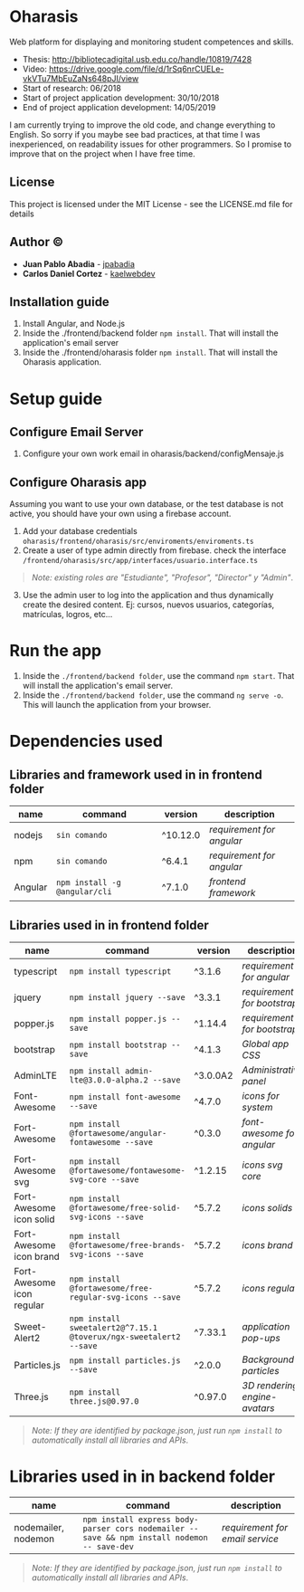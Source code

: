 # Oharasis

Web platform for displaying and monitoring student competences and skills.
* Thesis: http://bibliotecadigital.usb.edu.co/handle/10819/7428
* Video: https://drive.google.com/file/d/1rSq6nrCUELe-vkVTu7MbEuZaNs648pJI/view
* Start of research: 06/2018
* Start of project application development: 30/10/2018
* End of project application development: 14/05/2019

I am currently trying to improve the old code, and change everything to English. So sorry if you maybe see bad practices, at that time I was inexperienced, on readability issues for other programmers. So I promise to improve that on the project when I have free time.

## License
This project is licensed under the MIT License - see the LICENSE.md file for details

## Author :copyright:

* **Juan Pablo Abadia** - [jpabadia](https://github.com/jpabadia)
* **Carlos Daniel Cortez** - [kaelwebdev](https://github.com/kaelwebdev)

## Installation guide

1. Install Angular, and Node.js
2. Inside the ./frontend/backend folder `npm install`. That will install the application's email server
3. Inside the ./frontend/oharasis folder `npm install`. That will install the Oharasis application.


# Setup guide

## Configure Email Server
1. Configure your own work email in oharasis/backend/configMensaje.js

## Configure Oharasis app
Assuming you want to use your own database, or the test database is not active, you should have your own using a firebase account.

1. Add your database credentials `oharasis/frontend/oharasis/src/enviroments/enviroments.ts`
2. Create a user of type admin directly from firebase. check the interface `/frontend/oharasis/src/app/interfaces/usuario.interface.ts`

> *Note: existing roles are "Estudiante", "Profesor", "Director" y "Admin"*.

3. Use the admin user to log into the application and thus dynamically create the desired content. Ej: cursos, nuevos usuarios, categorías, matrículas, logros, etc...

# Run the app

1. Inside the `./frontend/backend folder`, use the command `npm start`. That will install the application's email server.
2. Inside the `./frontend/backend folder`, use the command `ng serve -o`. This will launch the application from your browser.

# Dependencies used
## Libraries and framework used in in frontend folder

name | command | version | description
--- | --- | --- | ---
nodejs | `sin comando` | ^10.12.0 | *requirement for angular*
npm | `sin comando` | ^6.4.1 | *requirement for angular*
Angular | `npm install -g @angular/cli` | ^7.1.0 | *frontend framework*


## Libraries used in in frontend folder

name | command | version | description
--- | --- | --- | ---
typescript | `npm install typescript` | ^3.1.6 | *requirement for angular*
jquery | `npm install jquery --save` | ^3.3.1 | *requirement for bootstrap*
popper.js | `npm install popper.js --save` | ^1.14.4 | *requirement for bootstrap*
bootstrap | `npm install bootstrap --save` | ^4.1.3 | *Global app CSS*
AdminLTE | `npm install admin-lte@3.0.0-alpha.2 --save` | ^3.0.0A2 | *Administrative panel*
Font-Awesome | `npm install font-awesome --save` | ^4.7.0 | *icons for system*
Fort-Awesome | `npm install @fortawesome/angular-fontawesome --save` | ^0.3.0 | *font-awesome for angular*
Fort-Awesome svg  | `npm install @fortawesome/fontawesome-svg-core --save` | ^1.2.15 | *icons svg core*
Fort-Awesome icon solid  | `npm install @fortawesome/free-solid-svg-icons --save` | ^5.7.2 | *icons solids*
Fort-Awesome icon brand  | `npm install @fortawesome/free-brands-svg-icons --save` | ^5.7.2 | *icons brand*
Fort-Awesome icon regular  | `npm install @fortawesome/free-regular-svg-icons --save` | ^5.7.2 | *icons regular*
Sweet-Alert2  | `npm install sweetalert2@^7.15.1 @toverux/ngx-sweetalert2 --save` | ^7.33.1 | *application pop-ups*
Particles.js  | `npm install particles.js --save` | ^2.0.0 | *Background particles*
Three.js  | `npm install three.js@0.97.0` | ^0.97.0 | *3D rendering engine-avatars*

> *Note: If they are identified by package.json, just run `npm install` to automatically install all libraries and APIs*.

# Libraries used in in backend folder

name | command | description
--- | --- | ---
nodemailer, nodemon | `npm install express body-parser cors nodemailer -- save && npm install nodemon -- save-dev`| *requirement for email service*

> *Note: If they are identified by package.json, just run `npm install` to automatically install all libraries and APIs*.
